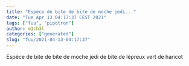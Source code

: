```yaml
---
title: "Espèce de bite de bite de moche jedi..."
date: "Tue Apr 13 04:17:37 CEST 2021"
tags: ["fuu", "pipotron"]
author: m1ch3l
categories: ["generated"]
slug: "fuu/2021-04-13-04:17:37"
---
```


Espèce de bite de bite de moche jedi de bite de lépreux vert de haricot
